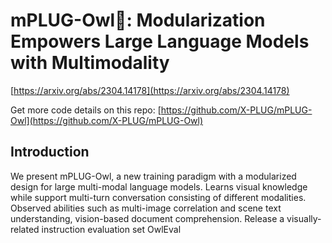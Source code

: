 # mPLUG-Owl🦉: Modularization Empowers Large Language Models with Multimodality

[https://arxiv.org/abs/2304.14178](https://arxiv.org/abs/2304.14178)

Get more code details on this repo: [https://github.com/X-PLUG/mPLUG-Owl](https://github.com/X-PLUG/mPLUG-Owl)

## Introduction
We present mPLUG-Owl, a new training paradigm with a modularized design for large multi-modal language models. Learns visual knowledge while support multi-turn conversation consisting of different modalities. Observed abilities such as multi-image correlation and scene text understanding, vision-based document comprehension. Release a visually-related instruction evaluation set OwlEval
